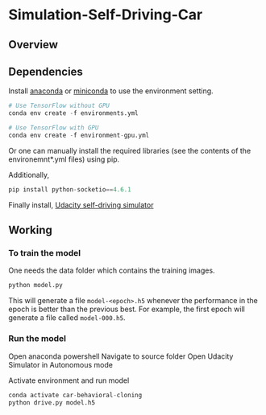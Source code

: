 # Simulation-Self-Driving-Car

## Overview

## Dependencies
Install [anaconda](https://www.continuum.io/downloads) or [miniconda](https://conda.io/miniconda.html) to use the environment setting.

```python
# Use TensorFlow without GPU
conda env create -f environments.yml 

# Use TensorFlow with GPU
conda env create -f environment-gpu.yml
```
Or one can manually install the required libraries (see the contents of the environemnt*.yml files) using pip.

Additionally,
```python
pip install python-socketio==4.6.1
```

Finally install,
[Udacity self-driving simulator](https://github.com/udacity/self-driving-car-sim)

## Working
### To train the model
One needs the data folder which contains the training images.

```python
python model.py
```

This will generate a file `model-<epoch>.h5` whenever the performance in the epoch is better than the previous best.  For example, the first epoch will generate a file called `model-000.h5`.


### Run the model
Open anaconda powershell
Navigate to source folder
Open Udacity Simulator in Autonomous mode

Activate environment and run model
```python
conda activate car-behavioral-cloning
python drive.py model.h5
```
